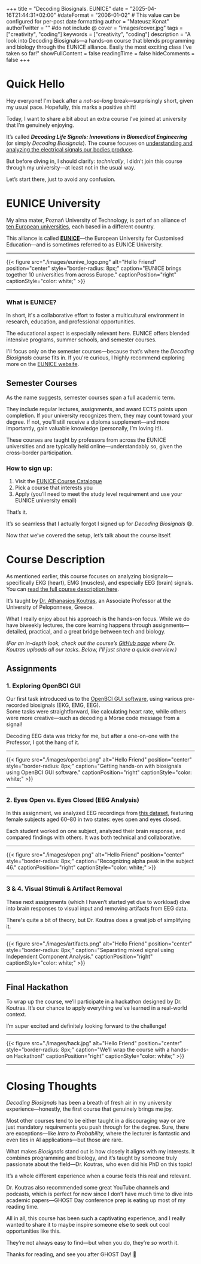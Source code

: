 +++
title = "Decoding Biosignals. EUNICE"
date = "2025-04-16T21:44:31+02:00"
#dateFormat = "2006-01-02" # This value can be configured for per-post date formatting
author = "Mateusz Konat"
authorTwitter = "" #do not include @
cover = "images/cover.jpg"
tags = ["creativity", "coding"]
keywords = ["creativity", "coding"]
description = "A look into Decoding Biosignals—a hands-on course that blends programming and biology through the EUNICE alliance. Easily the most exciting class I’ve taken so far!"
showFullContent = false
readingTime = false
hideComments = false
+++

# Quick Hello
Hey everyone! I'm back after a *not-so-long* break—surprisingly short, given my usual pace. Hopefully, this marks a positive shift!

Today, I want to share a bit about an extra course I’ve joined at university that I’m genuinely enjoying.

It’s called **_Decoding Life Signals: Innovations in Biomedical Engineering_** (or simply _Decoding Biosignals_). The course focuses on [understanding and analyzing the electrical signals our bodies produce](https://github.com/SIPPRE/DecodingLifeSignals/tree/main?tab=readme-ov-file#course-description).

But before diving in, I should clarify: *technically*, I didn’t join this course through my university—at least not in the usual way.

Let’s start there, just to avoid any confusion.

# EUNICE University
My alma mater, Poznań University of Technology, is part of an alliance of [ten European universities](https://eunice-university.eu/home/campus/), each based in a different country.

This alliance is called [**EUNICE**](https://eunice-university.eu/home/mission/)—the European University for Customised Education—and is sometimes referred to as EUNICE University.

***
{{< figure src="./images/eunive_logo.png" alt="Hello Friend" position="center" style="border-radius: 8px;" caption="EUNICE brings together 10 universities from across Europe." captionPosition="right" captionStyle="color: white;" >}}
***

### What is EUNICE?
In short, it's a collaborative effort to foster a multicultural environment in research, education, and professional opportunities.

The educational aspect is especially relevant here. EUNICE offers blended intensive programs, summer schools, and semester courses.

I'll focus only on the semester courses—because that’s where the _Decoding Biosignals_ course fits in. If you're curious, I highly recommend exploring more on the [EUNICE website](https://eunice-university.eu).

## Semester Courses
As the name suggests, semester courses span a full academic term.

They include regular lectures, assignments, and award ECTS points upon completion. If your university recognizes them, they may count toward your degree. If not, you'll still receive a diploma supplement—and more importantly, gain valuable knowledge (personally, I’m loving it!).

These courses are taught by professors from across the EUNICE universities and are typically held online—understandably so, given the cross-border participation.

### How to sign up:

1. Visit the [EUNICE Course Catalogue](https://eunice-university.eu/courses/)
2. Pick a course that interests you
3. Apply (you’ll need to meet the study level requirement and use your EUNICE university email)

That’s it.

It’s so seamless that I actually forgot I signed up for _Decoding Biosignals_ 😅.

Now that we’ve covered the setup, let’s talk about the course itself.

# Course Description
As mentioned earlier, this course focuses on analyzing biosignals—specifically EKG (heart), EMG (muscles), and especially EEG (brain) signals. You can [read the full course description here](https://github.com/SIPPRE/DecodingLifeSignals/tree/main?tab=readme-ov-file#course-description).

It’s taught by [Dr. Athanasios Koutras](https://www.ece.uop.gr/en/staff/athanasios-koutras/), an Associate Professor at the University of Peloponnese, Greece.

What I really enjoy about his approach is the hands-on focus. While we do have biweekly lectures, the core learning happens through assignments—detailed, practical, and a great bridge between tech and biology.

_(For an in-depth look, check out the course’s [GitHub page](https://github.com/SIPPRE/DecodingLifeSignals/tree/main) where Dr. Koutras uploads all our tasks. Below, I’ll just share a quick overview.)_

## Assignments

### 1. Exploring OpenBCI GUI  
Our first task introduced us to the [OpenBCI GUI software](https://openbci.com), using various pre-recorded biosignals (EKG, EMG, EEG).  
Some tasks were straightforward, like calculating heart rate, while others were more creative—such as decoding a Morse code message from a signal!

Decoding EEG data was tricky for me, but after a one-on-one with the Professor, I got the hang of it.

***
{{< figure src="./images/openbci.png" alt="Hello Friend" position="center" style="border-radius: 8px;" caption="Getting hands-on with biosignals using OpenBCI GUI software." captionPosition="right" captionStyle="color: white;" >}}
***

### 2. Eyes Open vs. Eyes Closed (EEG Analysis)  
In this assignment, we analyzed EEG recordings from [this dataset](https://openneuro.org/datasets/ds005420/versions/1.0.0), featuring female subjects aged 60–80 in two states: eyes open and eyes closed.

Each student worked on one subject, analyzed their brain response, and compared findings with others. It was both technical and collaborative.

***
{{< figure src="./images/open.png" alt="Hello Friend" position="center" style="border-radius: 8px;" caption="Recognizing alpha peak in the subject 46." captionPosition="right" captionStyle="color: white;" >}}
***

### 3 & 4. Visual Stimuli & Artifact Removal  
These next assignments (which I haven’t started yet due to workload) dive into brain responses to visual input and removing artifacts from EEG data.

There's quite a bit of theory, but Dr. Koutras does a great job of simplifying it.

***
{{< figure src="./images/artifacts.png" alt="Hello Friend" position="center" style="border-radius: 8px;" caption="Separating mixed signal using Independent Component Analysis." captionPosition="right" captionStyle="color: white;" >}}
***

## Final Hackathon
To wrap up the course, we’ll participate in a hackathon designed by Dr. Koutras. It’s our chance to apply everything we've learned in a real-world context.

I’m super excited and definitely looking forward to the challenge!

***
{{< figure src="./images/hack.jpg" alt="Hello Friend" position="center" style="border-radius: 8px;" caption="We’ll wrap the course with a hands-on Hackathon!" captionPosition="right" captionStyle="color: white;" >}}
***

# Closing Thoughts
_Decoding Biosignals_ has been a breath of fresh air in my university experience—honestly, the first course that genuinely brings me joy.

Most other courses tend to be either taught in a discouraging way or are just mandatory requirements you push through for the degree. Sure, there are exceptions—like *Intro to Probability*, where the lecturer is fantastic and even ties in AI applications—but those are rare.

What makes _Biosignals_ stand out is how closely it aligns with my interests. It combines programming and biology, and it’s taught by someone truly passionate about the field—Dr. Koutras, who even did his PhD on this topic!

It’s a whole different experience when a course feels this real and relevant.

Dr. Koutras also recommended some great YouTube channels and podcasts, which is perfect for now since I don’t have much time to dive into academic papers—GHOST Day conference prep is eating up most of my reading time.

All in all, this course has been such a captivating experience, and I really wanted to share it to maybe inspire someone else to seek out cool opportunities like this.

They’re not always easy to find—but when you do, they’re *so* worth it.

Thanks for reading, and see you after GHOST Day! 👋
